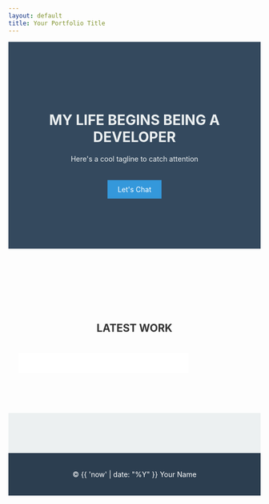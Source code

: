 ```yaml
---
layout: default
title: Your Portfolio Title
---
```


<header style="background: #34495e; color: #ecf0f1; padding: 100px 0; text-align: center;">
  <h1>MY LIFE BEGINS BEING A DEVELOPER</h1>
  <p>Here's a cool tagline to catch attention</p>
  <a href="#contact" style="background: #3498db; color: white; padding: 10px 20px; display: inline-block; text-decoration: none; margin-top: 20px;">Let's Chat</a>
</header>

<section style="padding: 60px 0;">
  <h2 style="text-align: center; color: #333;">LATEST WORK</h2>
  <div style="display: flex; overflow-x: auto; gap: 20px; padding: 20px;">
    <!-- Your project cards go here -->
    <div style="min-width: 300px; background: white; padding: 20px;">
      <!-- Project content -->
    </div>
    <!-- Repeat for each project -->
  </div>
</section>

<main style="padding: 40px 0; background: #ecf0f1;">
  <!-- Additional content -->
</main>

<footer style="background: #2c3e50; color: white; padding: 20px 0; text-align: center;">
  <p>&copy; {{ 'now' | date: "%Y" }} Your Name</p>
</footer>
